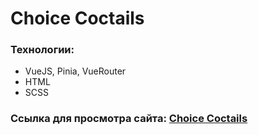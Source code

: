 # Choice Coctails

### Технологии:

- VueJS, Pinia, VueRouter
- HTML
- SCSS

### Ссылка для просмотра сайта: [Choice Coctails](https://choice-coctails-aristov.netlify.app "Сайт на Netlify")
